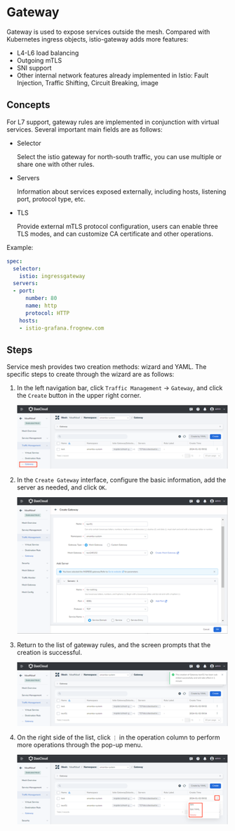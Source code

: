 # Gateway

Gateway is used to expose services outside the mesh. Compared with Kubernetes ingress objects, istio-gateway adds more features:

- L4-L6 load balancing
- Outgoing mTLS
- SNI support
- Other internal network features already implemented in Istio: Fault Injection, Traffic Shifting, Circuit Breaking, image

## Concepts

For L7 support, gateway rules are implemented in conjunction with virtual services. Several important main fields are as follows:

- Selector

    Select the istio gateway for north-south traffic, you can use multiple or share one with other rules.

- Servers

    Information about services exposed externally, including hosts, listening port, protocol type, etc.

- TLS

    Provide external mTLS protocol configuration, users can enable three TLS modes, and can customize CA certificate and other operations.

Example:

```yaml
spec:
  selector:
    istio: ingressgateway
  servers:
  - port:
      number: 80
      name: http
      protocol: HTTP
    hosts:
    - istio-grafana.frognew.com
```

## Steps

Service mesh provides two creation methods: wizard and YAML. The specific steps to create through the wizard are as follows:

1. In the left navigation bar, click `Traffic Management` -> `Gateway`, and click the `Create` button in the upper right corner.

    ![Create Gateway](../images/gateway01.png)

2. In the `Create Gateway` interface, configure the basic information, add the server as needed, and click `OK`.

    ![Gateway Information](../images/gateway02.png)

3. Return to the list of gateway rules, and the screen prompts that the creation is successful.

    ![Successfully Created](../images/gateway03.png)

4. On the right side of the list, click `⋮` in the operation column to perform more operations through the pop-up menu.

    ![Edit/Delete](../images/gateway04.png)

